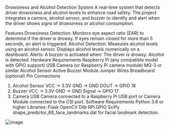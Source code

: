 Drowsiness and Alcohol Detection System
A real-time system that detects driver drowsiness and alcohol levels to enhance road safety. The project integrates a camera, alcohol sensor, and buzzer to identify and alert when the driver shows signs of drowsiness or alcohol consumption.

Features
Drowsiness Detection: Monitors eye aspect ratio (EAR) to determine if the driver is drowsy. If eyes remain closed for more than 5 seconds, an alert is triggered.
Alcohol Detection: Measures alcohol levels using an alcohol sensor. Displays alcohol levels numerically on a dashboard.
Alerts: A buzzer is activated when:
The driver is drowsy.
Alcohol is detected.
Hardware Requirements
Raspberry Pi (any compatible model with GPIO support)
USB Camera (or Raspberry Pi camera module)
MQ-3 or similar Alcohol Sensor
Active Buzzer Module
Jumper Wires
Breadboard (optional)
Pin Connections
1. Alcohol Sensor
VCC → 3.3V
GND → GND
DOUT → GPIO 18
2. Buzzer
VCC → 3.3V
GND → GND
Signal → GPIO 17
3. Camera
USB Camera connected to a Raspberry Pi USB port or Camera Module connected to the CSI port.
Software Requirements
Python 3.6 or higher
Libraries:
Flask
OpenCV
Dlib
RPi.GPIO
SciPy
shape_predictor_68_face_landmarks.dat for facial landmark detection.



![image](https://github.com/user-attachments/assets/95dd7307-329e-4641-be94-9ee015ce8964)

